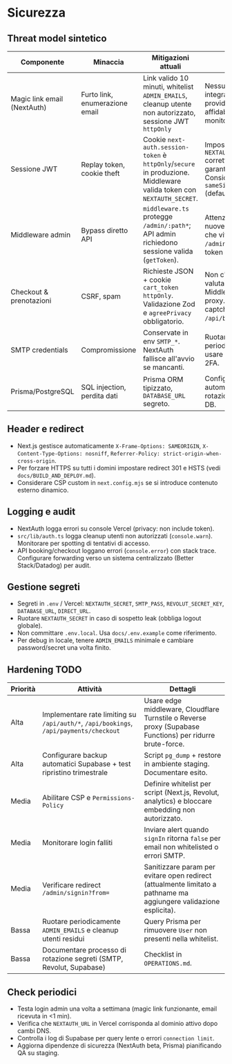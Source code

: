 # Sicurezza

## Threat model sintetico
| Componente | Minaccia | Mitigazioni attuali | Note |
| --- | --- | --- | --- |
| Magic link email (NextAuth) | Furto link, enumerazione email | Link valido 10 minuti, whitelist `ADMIN_EMAILS`, cleanup utente non autorizzato, sessione JWT `httpOnly` | Nessun rate limit integrato: usare provider SMTP affidabile e monitorare abuso. |
| Sessione JWT | Replay token, cookie theft | Cookie `next-auth.session-token` è `httpOnly`/`secure` in produzione. Middleware valida token con `NEXTAUTH_SECRET`. | Impostare `NEXTAUTH_URL` corretto per garantire `secure`. Considerare `sameSite='lax'` (default) adeguato. |
| Middleware admin | Bypass diretto API | `middleware.ts` protegge `/admin/:path*`; API admin richiedono sessione valida (`getToken`). | Attenzione a route nuove: assicurarsi che vivano sotto `/admin` o validino token server-side. |
| Checkout & prenotazioni | CSRF, spam | Richieste JSON + cookie `cart_token` `httpOnly`. Validazione Zod e `agreePrivacy` obbligatorio. | Non c'è rate limit → valutare Edge Middleware/Reverse proxy. Considerare captcha per `/api/bookings`. |
| SMTP credentials | Compromissione | Conservate in env `SMTP_*`. NextAuth fallisce all'avvio se mancanti. | Ruotare periodicamente e usare provider con 2FA. |
| Prisma/PostgreSQL | SQL injection, perdita dati | Prisma ORM tipizzato, `DATABASE_URL` segreto. | Configurare backup automatici e rotazione password DB. |

## Header e redirect
- Next.js gestisce automaticamente `X-Frame-Options: SAMEORIGIN`, `X-Content-Type-Options: nosniff`, `Referrer-Policy: strict-origin-when-cross-origin`.
- Per forzare HTTPS su tutti i domini impostare redirect 301 e HSTS (vedi `docs/BUILD_AND_DEPLOY.md`).
- Considerare CSP custom in `next.config.mjs` se si introduce contenuto esterno dinamico.

## Logging e audit
- NextAuth logga errori su console Vercel (privacy: non include token).
- `src/lib/auth.ts` logga cleanup utenti non autorizzati (`console.warn`). Monitorare per spotting di tentativi di accesso.
- API booking/checkout loggano errori (`console.error`) con stack trace. Configurare forwarding verso un sistema centralizzato (Better Stack/Datadog) per audit.

## Gestione segreti
- Segreti in `.env` / Vercel: `NEXTAUTH_SECRET`, `SMTP_PASS`, `REVOLUT_SECRET_KEY`, `DATABASE_URL`, `DIRECT_URL`.
- Ruotare `NEXTAUTH_SECRET` in caso di sospetto leak (obbliga logout globale).
- Non committare `.env.local`. Usa `docs/.env.example` come riferimento.
- Per debug in locale, tenere `ADMIN_EMAILS` minimale e cambiare password/secret una volta finito.

## Hardening TODO
| Priorità | Attività | Dettagli |
| --- | --- | --- |
| Alta | Implementare rate limiting su `/api/auth/*`, `/api/bookings`, `/api/payments/checkout` | Usare edge middleware, Cloudflare Turnstile o Reverse proxy (Supabase Functions) per ridurre brute-force. |
| Alta | Configurare backup automatici Supabase + test ripristino trimestrale | Script `pg_dump` + restore in ambiente staging. Documentare esito. |
| Media | Abilitare CSP e `Permissions-Policy` | Definire whitelist per script (Next.js, Revolut, analytics) e bloccare embedding non autorizzato. |
| Media | Monitorare login falliti | Inviare alert quando `signIn` ritorna `false` per email non whitelisted o errori SMTP. |
| Media | Verificare redirect `/admin/signin?from=` | Sanitizzare param per evitare open redirect (attualmente limitato a pathname ma aggiungere validazione esplicita). |
| Bassa | Ruotare periodicamente `ADMIN_EMAILS` e cleanup utenti residui | Query Prisma per rimuovere `User` non presenti nella whitelist. |
| Bassa | Documentare processo di rotazione segreti (SMTP, Revolut, Supabase) | Checklist in `OPERATIONS.md`. |

## Check periodici
- Testa login admin una volta a settimana (magic link funzionante, email ricevuta in <1 min).
- Verifica che `NEXTAUTH_URL` in Vercel corrisponda al dominio attivo dopo cambi DNS.
- Controlla i log di Supabase per query lente o errori `connection limit`.
- Aggiorna dipendenze di sicurezza (NextAuth beta, Prisma) pianificando QA su staging.

